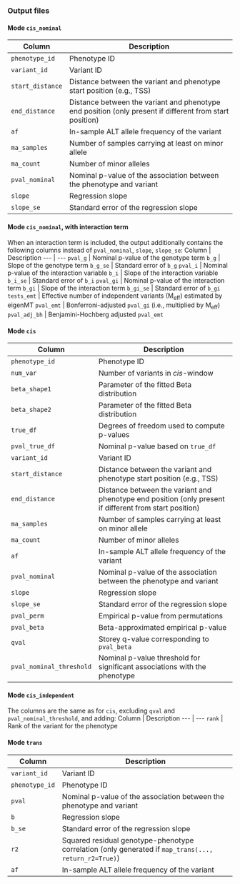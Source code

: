 ### Output files
#### Mode `cis_nominal`
Column | Description
--- | ---
`phenotype_id` | Phenotype ID
`variant_id` | Variant ID
`start_distance` | Distance between the variant and phenotype start position (e.g., TSS)
`end_distance` | Distance between the variant and phenotype end position (only present if different from start position)
`af` | In-sample ALT allele frequency of the variant
`ma_samples` | Number of samples carrying at least on minor allele
`ma_count` | Number of minor alleles
`pval_nominal` | Nominal p-value of the association between the phenotype and variant
`slope` | Regression slope
`slope_se` | Standard error of the regression slope

#### Mode `cis_nominal`, with interaction term
When an interaction term is included, the output additionally contains the following columns instead of `pval_nominal`, `slope`, `slope_se`:
Column | Description
--- | ---
`pval_g` | Nominal p-value of the genotype term
`b_g` | Slope of the genotype term
`b_g_se` | Standard error of `b_g`
`pval_i` | Nominal p-value of the interaction variable
`b_i` | Slope of the interaction variable
`b_i_se` | Standard error of `b_i`
`pval_gi` | Nominal p-value of the interaction term
`b_gi` | Slope of the interaction term
`b_gi_se` | Standard error of `b_gi`
`tests_emt` | Effective number of independent variants (M<sub>eff</sub>) estimated by eigenMT
`pval_emt` | Bonferroni-adjusted `pval_gi` (i.e., multiplied by M<sub>eff</sub>)
`pval_adj_bh` | Benjamini-Hochberg adjusted `pval_emt`

#### Mode `cis`
Column | Description
--- | ---
`phenotype_id` | Phenotype ID
`num_var` | Number of variants in *cis*-window
`beta_shape1` | Parameter of the fitted Beta distribution
`beta_shape2` | Parameter of the fitted Beta distribution
`true_df` | Degrees of freedom used to compute p-values
`pval_true_df` | Nominal p-value based on `true_df`
`variant_id` | Variant ID
`start_distance` | Distance between the variant and phenotype start position (e.g., TSS)
`end_distance` | Distance between the variant and phenotype end position (only present if different from start position)
`ma_samples` | Number of samples carrying at least on minor allele
`ma_count` | Number of minor alleles
`af` | In-sample ALT allele frequency of the variant
`pval_nominal` | Nominal p-value of the association between the phenotype and variant
`slope` | Regression slope
`slope_se` | Standard error of the regression slope
`pval_perm` | Empirical p-value from permutations
`pval_beta` | Beta-approximated empirical p-value
`qval` | Storey q-value corresponding to `pval_beta`
`pval_nominal_threshold` | Nominal p-value threshold for significant associations with the phenotype

#### Mode `cis_independent`
The columns are the same as for `cis`, excluding `qval` and `pval_nominal_threshold`, and adding:
Column | Description
--- | ---
`rank` | Rank of the variant for the phenotype

#### Mode `trans`
Column | Description
--- | ---
`variant_id` | Variant ID
`phenotype_id` | Phenotype ID
`pval` | Nominal p-value of the association between the phenotype and variant
`b` | Regression slope
`b_se` | Standard error of the regression slope
`r2` | Squared residual genotype-phenotype correlation (only generated if `map_trans(..., return_r2=True)`)
`af` | In-sample ALT allele frequency of the variant
